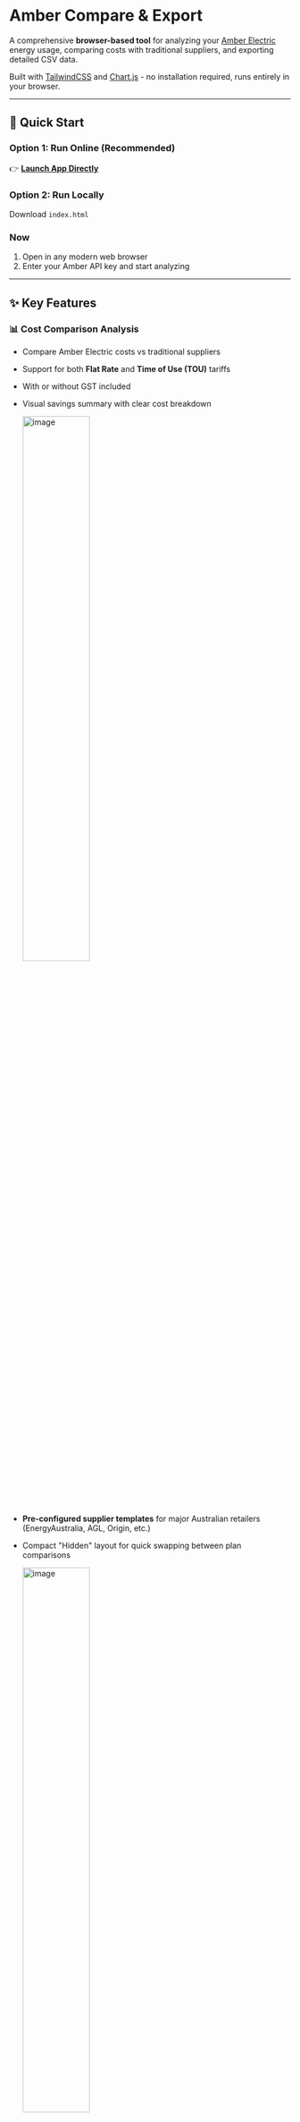 # Amber Compare & Export

A comprehensive **browser-based tool** for analyzing your [Amber Electric](https://www.amber.com.au/) energy usage, comparing costs with traditional suppliers, and exporting detailed CSV data.

Built with [TailwindCSS](https://tailwindcss.com/) and [Chart.js](https://www.chartjs.org/) - no installation required, runs entirely in your browser.

---

## 🚀 Quick Start

### Option 1: Run Online (Recommended)
👉 **[Launch App Directly](https://rickusinggithub.github.io/Amber/)**

### Option 2: Run Locally
Download `index.html`
### Now
1. Open in any modern web browser
2. Enter your Amber API key and start analyzing

---

## ✨ Key Features

### 📊 **Cost Comparison Analysis**
- Compare Amber Electric costs vs traditional suppliers
- Support for both **Flat Rate** and **Time of Use (TOU)** tariffs
- With or without GST included

- Visual savings summary with clear cost breakdown

  <img style="width: 50%; height: auto;" alt="image" src="https://github.com/user-attachments/assets/07f79118-c701-42e6-b0e1-a074b2c3986a" />

- **Pre-configured supplier templates** for major Australian retailers (EnergyAustralia, AGL, Origin, etc.)

- Compact "Hidden" layout for quick swapping between plan comparisons

  <img style="width: 50%; height: auto;" alt="image" src="https://github.com/user-attachments/assets/3678327e-f1d4-460b-b286-63b727c52884" />

- **Optional user made templates** name your own plans and they will be saved to use again later.

  <img style="width: 50%; height: auto;" alt="image" src="https://github.com/user-attachments/assets/ce4c1c0b-407a-4fc6-bd17-46c268c190d2" />
  
### 📈 **Interactive Visualizations**
- **24-hour average usage graphs** with spot price overlays

  <img style="width: 50%; height: auto;" alt="image" src="https://github.com/user-attachments/assets/39367f4b-81a8-4559-b8dd-768e1afbbe8b" />

- **Daily detailed charts** (5-minute intervals) for specific date analysis

  <img style="width: 50%; height: auto;" alt="image" src="https://github.com/user-attachments/assets/6a60479b-1ebe-4361-8e86-95ec33077638" />

- Separate tracking for general usage, solar feed-in, and controlled load
- Hover tooltips for detailed data points
- Click/Drag to zoom on graphs

### 🗓️ **Daily Summary Calendar**
- Detailed daily and monthly overlays of usage/costs.

  <img style="width: 50%; height: auto;" alt="image" src="https://github.com/user-attachments/assets/9b81e2f9-45e5-4a42-9f6f-3cdd75a74a2d" />

### 💾 **Smart Data Management**
- **Intelligent caching** using IndexedDB for faster repeat queries
- **CSV export** with all channels (usage, controlled load, feed-in)
- **Collapsible configuration panel** for cleaner interface
- Persistent settings storage for rate configurations
- Optimized API calls to minimize Amber API usage
- Cog options to clear cached data and/or Custom Plans
  
---

## 🔧 Setup Requirements

### Essential
- **Amber Electric API key** - Get yours at [app.amber.com.au/developers](https://app.amber.com.au/developers)
- Modern web browser with JavaScript enabled

---

## 📋 How to Use

### 1. **Initial Configuration**
- Enter your Amber Electric API key (stored securely in your browser)
- **Select your state** (NSW, VIC, etc) to load relevant supplier templates
- **Choose a supplier template** or select "Custom" for manual entry
- Configuration panel can be collapsed after setup for cleaner interface

### 2. **Set Rate Details**
Configure comparison rates (auto-filled if using templates):
- **Rate structure**: Flat Rate or Time of Use
- **Daily connection charges**
- **Usage rates** (general, peak/shoulder/off-peak for TOU, controlled load, solar feed-in)
- **Demand tariff settings** (optional, configurable time windows)

### 3. **Select Analysis Period**
- Choose start and end dates for comparison
- App automatically handles data fetching and caching
- Progress tracking shows API calls vs cached data usage
- Intelligent date range validation

### 4. **Review Results**
- **Cost comparison table** with channel-by-channel breakdown
- **Demand tariff calculations** showing peak usage times and costs
- **Savings summary** highlighting financial benefits/costs
- **Interactive graphs** showing the flow throughout the day.
- **Daily Summary Calendar** showing the flow throughout the days.
- **CSV export** for further analysis in Excel/Google Sheets

---

## 🔒 Privacy & Security

- **API keys stored locally** in your browser only
- **No data transmitted** to third-party servers
- **Client-side processing** - your data never leaves your device
- **Secure HTTPS** connection to Amber Electric API
- **Automatic settings persistence** without compromising privacy

---

## 📱 Browser Compatibility

**Supported Browsers:**
- Chrome/Edge (recommended)
- Firefox
- Safari
- Any modern browser with ES6+ and IndexedDB support

**Required Features:**
- IndexedDB support
- Fetch API
- ES6 JavaScript features
- Chart.js compatibility

---

## 🎯 Use Cases

### **Individual Analysis**
- Track your energy usage patterns across different time periods
- Identify peak usage times for cost optimization
- Compare actual Amber savings vs traditional suppliers
- Analyze solar generation efficiency and feed-in benefits

### **Decision Making**
- Evaluate if Amber Electric is right for your usage profile
- Compare multiple supplier options using templates
- Understand demand charge impacts on your bill
- Optimize usage timing based on spot price patterns

### **Data Export & Analysis**
- Export detailed usage data for tax purposes or record keeping
- Create custom analyses in spreadsheet software
- Share data with energy consultants or solar installers
- Archive historical usage records

---

## 🚧 Known Limitations

- **API rate limits** - Amber Electric API has usage restrictions (mitigated by intelligent caching)
- **Data availability** - Limited by Amber's data retention policies
- **Comparison accuracy** - Traditional supplier calculations are estimates based on published tariffs
- **Template accuracy** - Supplier rates may change; verify current rates for precise comparisons
- **Browser storage limits** - Very large datasets may impact browser performance

---

## 🤝 Contributing

Contributions welcome! Priority areas for improvement:

### High Priority
- **Additional supplier templates** for more Australian energy retailers
- **Seasonal analysis features** (quarterly, yearly comparisons)

### Medium Priority
- **API error handling** improvements and retry logic
- **Advanced visualization options** (heatmaps, usage distribution charts)

### Low Priority
- **Multi-site support** for customers with multiple properties
- **Bill prediction features** based on usage patterns

### Development Setup
1. Fork the repository
2. Modify `index.html` directly (single-file architecture)
3. Test across multiple browsers and screen sizes
4. Submit pull requests with clear descriptions and test coverage

---

## 🆘 Support & Troubleshooting

### Common Issues

**"Authentication failed. Your API Key appears to be invalid"**
- Verify your API key at [app.amber.com.au/developers](https://app.amber.com.au/developers)
- Ensure key has proper permissions for usage data access
- Check for typos or extra spaces in the key field

**"No sites found for this API key"**
- Confirm your Amber account is fully activated
- Ensure you have an active electricity connection with Amber
- Contact Amber support if the issue persists

**Slow Performance or Timeouts**
- Try smaller date ranges (1-2 weeks) for initial analysis
- Clear browser cache and IndexedDB storage
- Check browser console for specific error messages
- Use the progress log to identify bottlenecks

**Data Discrepancies**
- Verify date ranges don't extend into the future
- Check that supplier rate templates match your actual tariff
- Remember that traditional supplier costs are estimates
- Consider seasonal variations in usage patterns

### Getting Help
1. **Check browser console** for detailed error messages
2. **Review API permissions** in Amber developer portal
3. **Try incognito/private mode** to eliminate cache issues
4. **Open GitHub issues** for reproducible bugs with clear steps
5. **Check Amber's API status** page for service interruptions

---

## 💡 Tips for Best Results

### Data Analysis
- **Use full monthly periods** for accurate cost comparisons
- **Compare similar seasons** (summer vs summer) for consistency
- **Monitor demand charges** - small changes in peak usage can have big cost impacts
- **Track solar generation** patterns to optimize feed-in timing

### Performance Optimization
- **Start with recent data** (last 1-3 months) for faster initial loading
- **Export data regularly** to build historical archives
- **Use templates** instead of custom rates when possible for accuracy
- **Collapse configuration panel** after setup to reduce visual clutter

### Cost Optimization Insights
- **Identify usage patterns** that coincide with high spot prices
- **Analyze controlled load timing** for hot water optimization
- **Monitor demand windows** to avoid peak charges
- **Compare different supplier structures** to find the best fit for your profile

---

*Built for Australian energy customers seeking transparency and control over their electricity costs*
